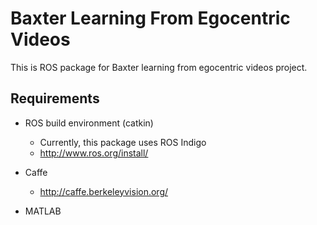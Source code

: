 Baxter Learning From Egocentric Videos
====================
This is ROS package for Baxter learning from egocentric videos project.

## Requirements

* ROS build environment (catkin)
  * Currently, this package uses ROS Indigo
  * http://www.ros.org/install/

* Caffe
  * http://caffe.berkeleyvision.org/

* MATLAB
